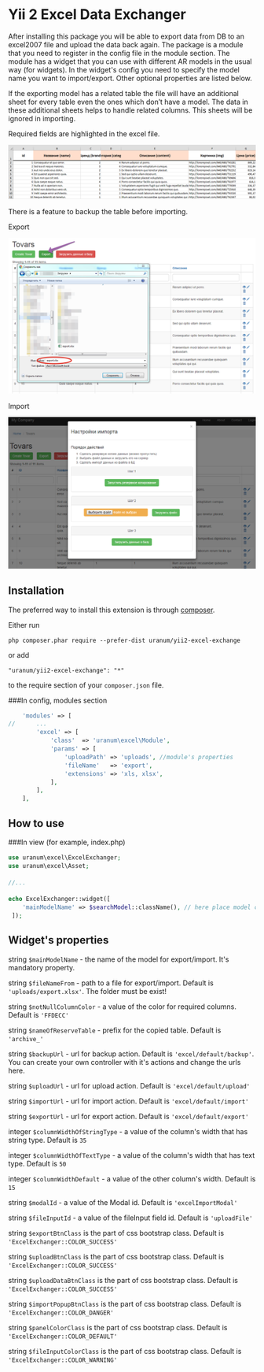 # Yii 2 Excel Data Exchanger

After installing this package you will be able to export data from DB to an excel2007 file and upload the data back again. 
The package is a module that you need to register in the config file in the module section. 
The module has a widget that you can use with different AR models in the usual way (for widgets). 
In the widget's config you need to specify the model name you want to import/export. Other optional properties are listed below.

If the exporting model has a related table the file will have an additional sheet for every table even the ones which don’t have a model. 
The data in these additional sheets helps to handle related columns. This sheets will be ignored in importing.

Required fields are highlighted in the excel file.

![Required fields](https://github.com/uranum/yii2-excel-exchange/blob/master/docs/img/xls_file.png)

There is a feature to backup the table before importing.

Export

![Export](https://github.com/uranum/yii2-excel-exchange/blob/master/docs/img/export.png)

Import

![Import](https://github.com/uranum/yii2-excel-exchange/blob/master/docs/img/import.png)


## Installation

The preferred way to install this extension is through [composer](http://getcomposer.org/download/).

Either run

```
php composer.phar require --prefer-dist uranum/yii2-excel-exchange
```

or add

```
"uranum/yii2-excel-exchange": "*"
```

to the require section of your `composer.json` file.

###In config, modules section
```php
	'modules' => [
//      ...
		'excel' => [
			'class'  => 'uranum\excel\Module',
			'params' => [
				'uploadPath' => 'uploads', //module's properties
				'fileName'   => 'export',
				'extensions' => 'xls, xlsx',
			],
		],
	],
```

How to use
----------

###In view (for example, index.php)
```php
use uranum\excel\ExcelExchanger;
use uranum\excel\Asset;

//...

echo ExcelExchanger::widget([
	'mainModelName' => $searchModel::className(), // here place model class name
 ]);
```


Widget's properties
-------------------

string `$mainModelName` - the name of the model for export/import. It's mandatory property.

string `$fileNameFrom` - path to a file for export/import. Default is `'uploads/export.xlsx'`. The folder must be exist!

string `$notNullColumnColor` - a value of the color for required columns. Default is `'FFDECC'`

string `$nameOfReserveTable` - prefix for the copied table. Default is `'archive_'`

string `$backupUrl` - url for backup action. Default is `'excel/default/backup'`. You can create your own controller with it's actions and change the urls here.

string `$uploadUrl` - url for upload action. Default is `'excel/default/upload'`

string `$importUrl` - url for import action. Default is `'excel/default/import'`

string `$exportUrl` - url for export action. Default is `'excel/default/export'`

integer `$columnWidthOfStringType` - a value of the column's width that has string type. Default is `35`

integer `$columnWidthOfTextType` - a value of the column's width that has text type. Default is `50`

integer `$columnWidthDefault` - a value of the other column's width. Default is `15`

string `$modalId` - a value of the Modal id. Default is `'excelImportModal'`

string `$fileInputId` - a value of the fileInput field id. Default is `'uploadFile'`

string `$exportBtnClass` is the part of css bootstrap class. Default is `'ExcelExchanger::COLOR_SUCCESS'`

string `$uploadBtnClass` is the part of css bootstrap class. Default is `'ExcelExchanger::COLOR_SUCCESS'`

string `$uploadDataBtnClass` is the part of css bootstrap class. Default is `'ExcelExchanger::COLOR_SUCCESS'`

string `$importPopupBtnClass` is the part of css bootstrap class. Default is `'ExcelExchanger::COLOR_DANGER'`

string `$panelColorClass` is the part of css bootstrap class. Default is `'ExcelExchanger::COLOR_DEFAULT'`

string `$fileInputColorClass` is the part of css bootstrap class. Default is `'ExcelExchanger::COLOR_WARNING'`
